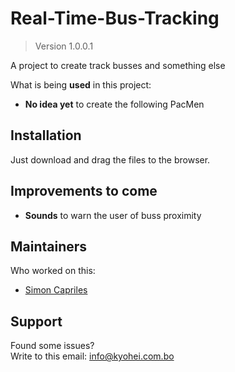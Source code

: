 # Real-Time-Bus-Tracking

> Version 1.0.0.1

A project to create track busses and something else

What is being **used** in this project:
- **No idea yet** to create the following PacMen

## Installation

Just download and drag the files to the browser.

## Improvements to come

- **Sounds** to warn the user of buss proximity

## Maintainers
Who worked on this:
- [Simon Capriles](https://simoncapriles.github.io/)

## Support

Found some issues?  
Write to this email: <a href="mailto:info@kyohei.com.bo"><i class="font-icon icon-envelope"></i>info@kyohei.com.bo</a>
